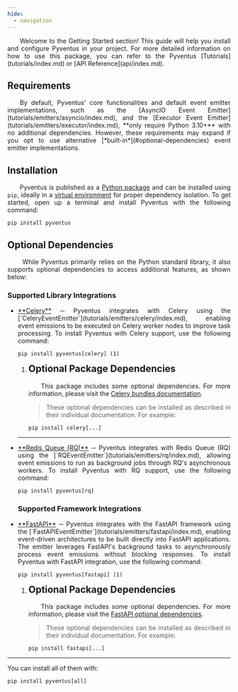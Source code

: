 ```yaml
---
hide:
  - navigation
---
```


<style>
	.go:before {
		content: "$";
		padding-right: 1.17647em;
	}
</style>

<p style='text-align: justify;' markdown>
    &emsp;&emsp;Welcome to the Getting Started section! This guide will help you install and configure Pyventus in
	your project. For more detailed information on how to use this package, you can refer to the Pyventus 
    [Tutorials](tutorials/index.md) or [API Reference](api/index.md).
</p>

## Requirements

<p style='text-align: justify;' markdown>
	&emsp;&emsp;By default, Pyventus' core functionalities and default event emitter implementations, such as the
	[AsyncIO Event Emitter](tutorials/emitters/asyncio/index.md), and the [Executor Event Emitter](tutorials/emitters/executor/index.md), 
	**only require Python 3.10+** with no additional dependencies. However, these requirements may expand if you opt to 
	use alternative [*built-in*](#optional-dependencies) event emitter implementations.
</p>

## Installation

<p style='text-align: justify;'>
	&emsp;&emsp;Pyventus is published as a <a href="https://pypi.org/project/pyventus/" target="_blank">Python package</a> 
	and can be installed using <code>pip</code>, ideally in a <a href="https://realpython.com/python-virtual-environments-a-primer/" target="_blank">virtual environment</a>
	for proper dependency isolation. To get started, open up a terminal and install Pyventus with the following command:
</p>

```console
pip install pyventus
```

## Optional Dependencies

<p style='text-align: justify;' markdown>
	&emsp;&emsp; While Pyventus primarily relies on the Python standard library, it also supports optional dependencies
	to access additional features, as shown below:
</p>


### Supported Library Integrations

<ul style='text-align: justify;' markdown>

<li class="annotate" markdown>
<a href="https://docs.celeryq.dev/en/stable/getting-started/introduction.html" target="_blank">**Celery**</a> ─ 
Pyventus integrates with Celery using the [`CeleryEventEmitter`](tutorials/emitters/celery/index.md), enabling
event emissions to be executed on Celery worker nodes to improve task processing. To install Pyventus with Celery 
support, use the following command:

```console
pip install pyventus[celery] (1)
```
</li>

1.  <h2 style="margin-top: 0;">Optional Package Dependencies</h2>
    &emsp;&emsp;This package includes some optional dependencies. For more information, please visit the
    <a href="https://docs.celeryq.dev/en/stable/getting-started/introduction.html#bundles" target="_blank">Celery bundles documentation</a>.

    > These optional dependencies can be installed as described in their individual documentation. For example:
       ```console
       pip install celery[...]
       ```

---
<li markdown> 
<a href="https://python-rq.org/" target="_blank">**Redis Queue (RQ)**</a> ─ 
Pyventus integrates with Redis Queue (RQ) using the [`RQEventEmitter`](tutorials/emitters/rq/index.md), allowing 
event emissions to run as background jobs through RQ's asynchronous workers. To install Pyventus with RQ support,
use the following command:

```console
pip install pyventus[rq]
```
</li>


### Supported Framework Integrations

</ul>

<ul style='text-align: justify;' markdown>

<li class="annotate" markdown>
<a href="https://fastapi.tiangolo.com/" target="_blank">**FastAPI**</a> ─ 
Pyventus integrates with the FastAPI framework using the [`FastAPIEventEmitter`](tutorials/emitters/fastapi/index.md), 
enabling event-driven architectures to be built directly into FastAPI applications. The emitter leverages FastAPI's 
background tasks to asynchronously process event emissions without blocking responses. To install Pyventus with 
FastAPI integration, use the following command:

```console
pip install pyventus[fastapi] (1)
```
</li>

1.  <h2 style="margin-top: 0;">Optional Package Dependencies</h2>
    &emsp;&emsp;This package includes some optional dependencies. For more information, please visit the
    <a href="https://fastapi.tiangolo.com/#optional-dependencies" target="_blank">FastAPI optional dependencies</a>.

    >  These optional dependencies can be installed as described in their individual documentation. For example:
       ```console
       pip install fastapi[...]
       ```

</ul>

---

You can install all of them with:

```console
pip install pyventus[all]
```

<br>
